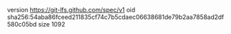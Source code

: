 version https://git-lfs.github.com/spec/v1
oid sha256:54aba86fceed211835cf74c7b5cdaec06638681de79b2aa7858ad2df580c05bd
size 1092
